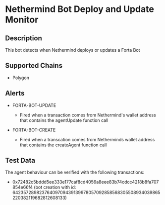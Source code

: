 # Nethermind Bot Deploy and Update Monitor

## Description

This bot detects when Nethermind deploys or updates a Forta Bot

## Supported Chains

- Polygon

## Alerts

- FORTA-BOT-UPDATE
  - Fired when a transaction comes from Nethermind's wallet address that contains the agentUpdate function call

- FORTA-BOT-CREATE
  - Fired when a transcation comes from Netherminds wallet address that contains the createAgent function call

## Test Data

The agent behaviour can be verified with the following transactions:

- 0x72482c5bddd5ee333e177caf8cd4056a8eee83b74cdcc4218b8fa707854e66f4 (bot creation with id: 64235728982376409709439139978057092858568305508934039865220382119682812608133)
